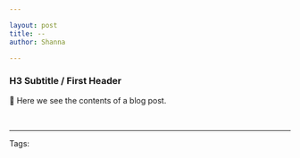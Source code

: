 ```yaml
---

layout: post
title: --
author: Shanna

---
```


### H3 Subtitle / First Header


👋 Here we see the contents of a blog post.



<br>

--- 


Tags: 